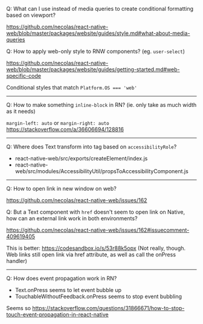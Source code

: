Q: What can I use instead of media queries to create conditional formatting based on viewport?

https://github.com/necolas/react-native-web/blob/master/packages/website/guides/style.md#what-about-media-queries

Q: How to apply web-only style to RNW components? (eg. `user-select`)

https://github.com/necolas/react-native-web/blob/master/packages/website/guides/getting-started.md#web-specific-code

Conditional styles that match `Platform.OS === 'web'`

---

Q: How to make something `inline-block` in RN? (ie. only take as much width as it needs)

`margin-left: auto` or `margin-right: auto` https://stackoverflow.com/a/36606694/128816

---

Q: Where does Text transform into <a> tag based on `accessibilityRole`?

- react-native-web/src/exports/createElement/index.js
- react-native-web/src/modules/AccessibilityUtil/propsToAccessibilityComponent.js

---

Q: How to open link in new window on web?

https://github.com/necolas/react-native-web/issues/162

Q: But a Text component with `href` doesn't seem to open link on Native, how can an external link work in both environments?

https://github.com/necolas/react-native-web/issues/162#issuecomment-409619405

This is better: https://codesandbox.io/s/53r88k5opx (Not really, though. Web links still open link via href attribute, as well as call the onPress handler)

---

Q: How does event propagation work in RN?

- Text.onPress seems to let event bubble up
- TouchableWithoutFeedback.onPress seems to stop event bubbling

Seems so https://stackoverflow.com/questions/31866671/how-to-stop-touch-event-propagation-in-react-native
